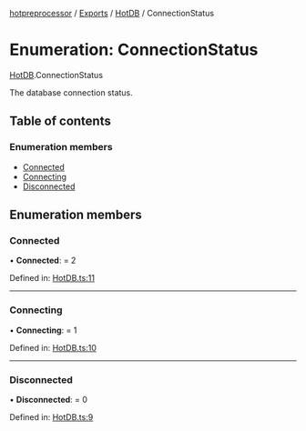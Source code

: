 [hotpreprocessor](../README.md) / [Exports](../modules.md) / [HotDB](../modules/hotdb.md) / ConnectionStatus

# Enumeration: ConnectionStatus

[HotDB](../modules/hotdb.md).ConnectionStatus

The database connection status.

## Table of contents

### Enumeration members

- [Connected](hotdb.connectionstatus.md#connected)
- [Connecting](hotdb.connectionstatus.md#connecting)
- [Disconnected](hotdb.connectionstatus.md#disconnected)

## Enumeration members

### Connected

• **Connected**: = 2

Defined in: [HotDB.ts:11](https://github.com/OurFreeLight/HotPreprocessor/blob/042e7cd/src/HotDB.ts#L11)

___

### Connecting

• **Connecting**: = 1

Defined in: [HotDB.ts:10](https://github.com/OurFreeLight/HotPreprocessor/blob/042e7cd/src/HotDB.ts#L10)

___

### Disconnected

• **Disconnected**: = 0

Defined in: [HotDB.ts:9](https://github.com/OurFreeLight/HotPreprocessor/blob/042e7cd/src/HotDB.ts#L9)
